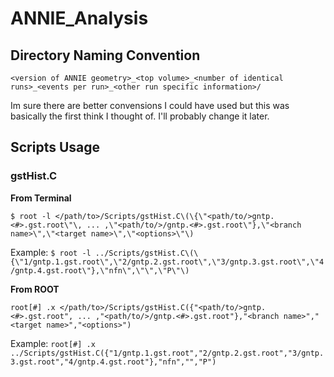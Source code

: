 # **ANNIE_Analysis**
 
## **Directory Naming Convention**
`<version of ANNIE geometry>_<top volume>_<number of identical runs>_<events per run>_<other run specific information>/`

Im sure there are better convensions I could have used but this was basically the first think I thought of. I'll probably change it later.

## **Scripts Usage**

### gstHist.C
**From Terminal**

`$ root -l </path/to>/Scripts/gstHist.C\(\{\"<path/to/>gntp.<#>.gst.root\"\, ... ,\"<path/to/>/gntp.<#>.gst.root\"},\"<branch name>\",\"<target name>\",\"<options>\"\)`

Example:
`$ root -l ../Scripts/gstHist.C\(\{\"1/gntp.1.gst.root\",\"2/gntp.2.gst.root\",\"3/gntp.3.gst.root\",\"4/gntp.4.gst.root\"},\"nfn\",\"\",\"P\"\)`

**From ROOT**

`root[#] .x </path/to>/Scripts/gstHist.C({"<path/to/>gntp.<#>.gst.root", ... ,"<path/to/>/gntp.<#>.gst.root"},"<branch name>","<target name>","<options>")`

Example:
`root[#] .x ../Scripts/gstHist.C({"1/gntp.1.gst.root","2/gntp.2.gst.root","3/gntp.3.gst.root","4/gntp.4.gst.root"},"nfn","","P")`